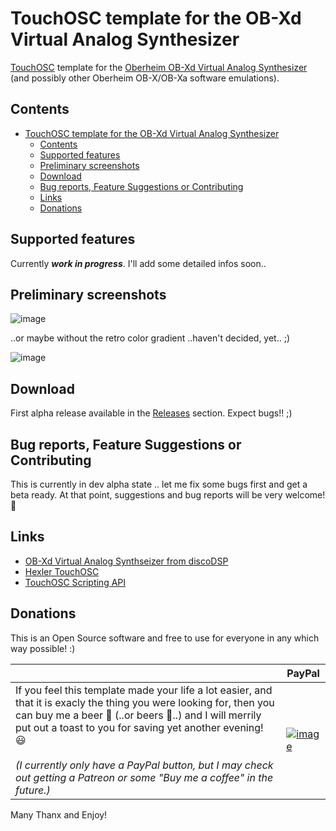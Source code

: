# TouchOSC template for the OB-Xd Virtual Analog Synthesizer

[TouchOSC](https://hexler.net/touchosc/) template for the [Oberheim OB-Xd Virtual Analog Synthesizer](https://www.discodsp.com/obxd/) (and possibly other Oberheim OB-X/OB-Xa software emulations).


## Contents

- [TouchOSC template for the OB-Xd Virtual Analog Synthesizer](#touchosc-template-for-the-ob-xd-virtual-analog-synthesizer)
  - [Contents](#contents)
  - [Supported features](#supported-features)
  - [Preliminary screenshots](#preliminary-screenshots)
  - [Download](#download)
  - [Bug reports, Feature Suggestions or Contributing](#bug-reports-feature-suggestions-or-contributing)
  - [Links](#links)
  - [Donations](#donations)


## Supported features
Currently ***work in progress***. I'll add some detailed infos soon..

## Preliminary screenshots

![image](https://github.com/user-attachments/assets/8abe6644-29e4-44e9-bb83-cbb101fe91e4)

..or maybe without the retro color gradient ..haven't decided, yet.. ;)

![image](https://github.com/user-attachments/assets/bb56b671-6303-47cd-8e50-d180fd230f4f)

## Download

First alpha release available in the [Releases](https://github.com/bobbadshy/touchosc_obxd_template/releases) section. Expect bugs!! ;) 

## Bug reports, Feature Suggestions or Contributing

This is currently in dev alpha state .. let me fix some bugs first and get a beta ready. At that point, suggestions and bug reports will be very welcome! 🙂

## Links

- [OB-Xd Virtual Analog Synthseizer from discoDSP](https://www.discodsp.com/obxd/)
- [Hexler TouchOSC](https://hexler.net/touchosc)
- [TouchOSC Scripting API](https://hexler.net/touchosc/manual/script)

## Donations

This is an Open Source software and free to use for everyone in any which way possible! :)

|    |  PayPal  |
| -- | -------- |
|  If you feel this template made your life a lot easier, and that it is exacly the thing you were looking for, then you can buy me a beer 🍺 (..or beers 🍻..) and I will merrily put out a toast to you for saving yet another evening! 😃<br><br>*(I currently only have a PayPal button, but I may check out getting a Patreon or some "Buy me a coffee" in the future.)* |  [![image](https://www.paypalobjects.com/en_US/i/btn/btn_donate_SM.gif)](https://www.paypal.com/donate?hosted_button_id=CGDJVVGG5V8LU&)  |


Many Thanx and Enjoy!

